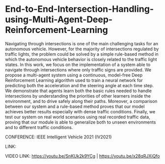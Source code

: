 # End-to-End-Intersection-Handling-using-Multi-Agent-Deep-Reinforcement-Learning

Navigating through intersections is one of the main challenging tasks for an autonomous vehicle. However, for the majority of intersections regulated by traffic lights, the problem could be solved by a simple rule-based method in which the autonomous vehicle behavior is closely related to the traffic light states. In this work, we focus on the implementation of a system able to navigate through intersections where only traffic signs are provided. We propose a multi-agent system using a continuous, model-free Deep Reinforcement Learning algorithm used to train a neural network for predicting both the acceleration and the steering angle at each time step. We demonstrate that agents learn both the basic rules needed to handle intersections by understanding the priorities of other learners inside the environment, and to drive safely along their paths. Moreover, a comparison between our system and a rule-based method proves that our model achieves better results especially with dense traffic conditions. Finally, we test our system on real world scenarios using real recorded traffic data, proving that our module is able to generalize both to unseen environments and to different traffic conditions.

CONFERENCE: IEEE Intelligent Vehicle 2021 (IV2021)

LINK: 

VIDEO LINK: https://youtu.be/SnKUk2k9YCg | https://youtu.be/x28qRJXiQfo
